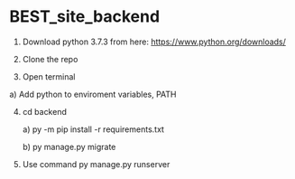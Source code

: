 # BEST_site_backend

1. Download python 3.7.3 from here: https://www.python.org/downloads/

2. Clone the repo

3. Open terminal

  a) Add python to enviroment variables, PATH

4. cd backend

      a) py -m pip install -r requirements.txt
      
      b) py manage.py migrate  

5. Use command py manage.py runserver
